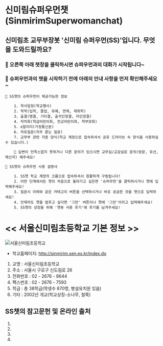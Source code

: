 # 신미림슈퍼우먼챗(SinmirimSuperwomanchat)

## 신미림초 교무부장봇 '**신미림 슈퍼우먼(SS)**'입니다. 무엇을 도와드릴까요? 

###  👸 오른쪽 아래 챗창을 클릭하시면 슈퍼우먼과의 대화가 시작됩니다~ 
###  👸 슈퍼우먼과의 챗을 시작하기 전에 아래의 안내 사항을 먼저 확인해주세요~

    🎯 SS챗의 슈퍼우먼이 제공가능한 정보 
    
        1. 학사일정(학교행사)
        2. 학적(입학, 졸업, 유예, 면제, 재취학)
        3. 출결(병결, 기타결, 출석인정결, 미인정결)
        4. 자치회(학급어린이회, 전교어린이회, 학부모회)
        5. e알리미(가정통신문)
        6. 자유질문(자주 묻는 질문)
        7. 교무부 관련 각종 양식(학교 계정으로 접속하셔서 공유 드라이브 속 양식을 사용하실 수 있습니다.)
        
        💎 답변이 만족스럽지 못하거나 다른 문의가 있으시면 교무실/교감실로 문의(방문, 유선, 메신저) 해주세요!
    
    🎯 SS챗의 슈퍼우먼 사용 설명서         

        1. SS챗 학교 계정의 크롬으로 접속하셔서 원활하게 구동됩니다!
        2. 어떤 단계에서든 챗의 처음으로 돌아가고 싶은면 '슈퍼우먼'을 클릭하시거나 챗에 입력해주세요!
        3. 질문시 아래와 같은 카테고리 버튼을 선택하시거나 바로 궁금한 것을 챗으로 입력하세요! 
        4. 언제라도 챗을 멈추고 싶다면 '그만' 버튼이나 챗에 '그만'이라고 입력해주세요!
        5. SS챗의 성장을 위해 '챗봇 사용 후기'에 후기를 남겨주세요! 

# << 서울신미림초등학교 기본 정보 >>

![서울신미림초등학교](https://user-images.githubusercontent.com/81283008/118608543-c3cfa280-b7f4-11eb-8098-00584081914d.JPG)
* 학교홈페이지: <http://sinmirim.sen.es.kr/index.do>


1. 교명 : 서울신미림초등학교
2. 주소 : 서울시 구로구 신도림로 26
3. 전화번호 : 02 - 2676 - 8644
4. 팩스번호 : 02 - 2676 - 7593
5. 학급 : 총 38학급(학생수 870명, 병설유치원 있음)
6. 기타 : 2002년 개교(학교상징-소나무, 철쭉)


## SS챗의 참고문헌 및 온라인 출처

1. 
2. 
3. 
4. 
